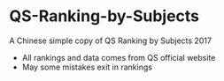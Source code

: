 # QS-Ranking-by-Subjects
A Chinese simple copy of QS Ranking by Subjects 2017

* All rankings and data comes from QS official website
* May some mistakes exit in rankings